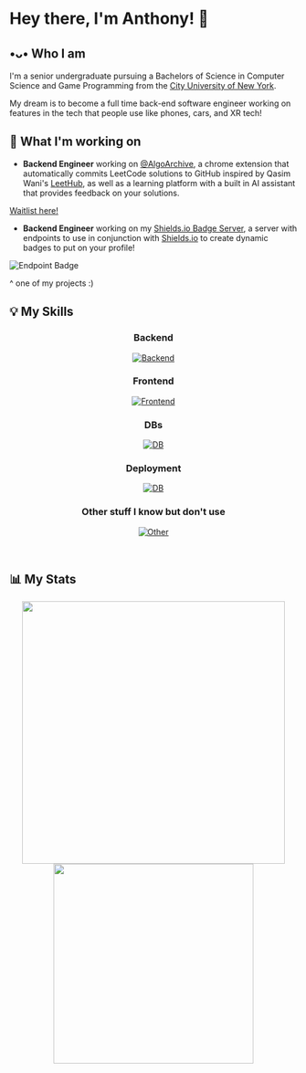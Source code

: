# Hey there, I'm Anthony! 👋
## •ᴗ• Who I am
I'm a senior undergraduate pursuing a Bachelors of Science in Computer Science and Game Programming from the [City University of New York](https://www.cuny.edu).

My dream is to become a full time back-end software engineer working on features in the tech that people use like phones, cars, and XR tech!

<!--
## 👔 Experience
- **Software Engineering Program Participant** at [Google](https://about.google/) x [ProjectBASTA](https://www.projectbasta.com/)'s Google Software Engineer Program (G-SWEP)
- **Software Engineering Fellow** at [Headstarter](https://headstarter.co/)
- **Software Engineer Intern** at [The Difference](https://thedifferenceapp.com/)
- **Game AI Programmer** for [@Studio Aspen](https://github.com/StudioAspen) during my time at the [EGD Collective](https://www.egdcollective.org/) fellowship
-->

## 🚧 What I'm working on
  
- **Backend Engineer** working on [@AlgoArchive](https://github.com/AlgoArchiveExt), a chrome extension that automatically commits LeetCode solutions to GitHub inspired by Qasim Wani's [LeetHub](https://github.com/QasimWani/LeetHub), as well as a learning platform with a built in AI assistant that provides feedback on your solutions.
  
[Waitlist here!](https://algoarchive.org/)

- **Backend Engineer** working on my [Shields.io Badge Server](https://github.com/lausan3/shields-io-badge-server), a server with endpoints to use in conjunction with [Shields.io](https://shields.io/) to create dynamic badges to put on your profile!
<!-- - **Backend Engineer** working on [DayCap](https://github.com/lausan3/DayCap), a chrome extension that books calendar events for you from just your voice -->
<!-- - **Full-Stack Flutter Dev** working on [@GomikoApp](https://github.com/GomikoApp), a mobile app for foreigners in Japan to scan items and figure out where to recycle them -->

![Endpoint Badge](https://img.shields.io/endpoint?url=https%3A%2F%2Flausan-badge-server-10c6eb697973.herokuapp.com%2Fbadges%2Flastplayed%2Fanthonylaus&style=for-the-badge&logo=spotify&labelColor=black&color=gray)
<p>^ one of my projects :)</p>


## 💡 My Skills
<div align="center">
<h3><strong>Backend</strong></h3>
  
[![Backend](https://skillicons.dev/icons?i=express,ts,go,dart,elysia&theme=dark)](https://skillicons.dev)

<h3><strong>Frontend</strong></h3>

[![Frontend](https://skillicons.dev/icons?i=next,react,tailwind,flutter&theme=dark)](https://skillicons.dev)

<h3><strong>DBs</strong></h3>

[![DB](https://skillicons.dev/icons?i=firebase,mysql,supabase,aws&theme=dark)](https://skillicons.dev)

<h3><strong>Deployment</strong></h3>

[![DB](https://skillicons.dev/icons?i=vercel,aws,docker,netlify&theme=dark)](https://skillicons.dev)

<h3>Other stuff I know but don't use</h3>

[![Other](https://skillicons.dev/icons?i=laravel,php,cpp,cs,unity,java&theme=dark)](https://skillicons.dev)

<!-- ![Dart](https://img.shields.io/badge/dart-white?style=for-the-badge&logo=dart&logoColor=white&color=%230071eb)
![cpp](https://img.shields.io/badge/C%2B%2B-black?style=for-the-badge&logo=cplusplus&logoColor=white&color=%23486ac7) 
![csharp](https://img.shields.io/badge/C%23-black?style=for-the-badge&logo=sharp&logoColor=white&color=%23ab40cf)
![Express](https://img.shields.io/badge/express.js-black?style=for-the-badge&logo=express&logoColor=white)
![S3](https://img.shields.io/badge/aws%20s3-%23569A31?style=for-the-badge&logo=amazons3&logoColor=white)
![Laravel](https://img.shields.io/badge/laravel-white?style=for-the-badge&logo=laravel&logoColor=white&color=%23e33100) 
![Vercel](https://img.shields.io/badge/vercel-white?style=for-the-badge&logo=vercel&logoColor=white&color=black)
![Netlify](https://img.shields.io/badge/netlify-white?style=for-the-badge&logo=netlify&logoColor=white&color=0dbfbd)
![Firebase](https://img.shields.io/badge/firebase-white?style=for-the-badge&logo=firebase&logoColor=white&color=%23e39f00) 
![Supabase](https://img.shields.io/badge/supabase-%234bd195?style=for-the-badge&logo=supabase&logoColor=white)
![Bun](https://img.shields.io/badge/bun-%23e0ab4f?style=for-the-badge&logo=bun&logoColor=white)
![Python](https://img.shields.io/badge/python-white?style=for-the-badge&logo=python&logoColor=white&color=%23005ebd) 
![Next](https://img.shields.io/badge/next-white?style=for-the-badge&logo=next.js&logoColor=white&color=black)
![React](https://img.shields.io/badge/react-black?style=for-the-badge&logo=React&logoColor=white&color=%2358c3e0) 
![TS](https://img.shields.io/badge/TypeScript-blue?style=for-the-badge&logo=TypeScript&logoColor=white) 
![JS](https://img.shields.io/badge/javascript-white?style=for-the-badge&logo=javascript&logoColor=white&color=yellow) 
![Tailwind](https://img.shields.io/badge/tailwindcss-green?style=for-the-badge&logo=tailwindcss&logoColor=white&color=%2331a2e8)
![HTML](https://img.shields.io/badge/HTML5-black?style=for-the-badge&logo=html5&logoColor=white&color=%23fa5300) 
![CSS](https://img.shields.io/badge/CSS3-white?style=for-the-badge&logo=CSS3&logoColor=white&color=%230067c2) 
![Flutter](https://img.shields.io/badge/flutter-white?style=for-the-badge&logo=flutter&color=%23378ee6) 
![MySQL](https://img.shields.io/badge/mysql-white?style=for-the-badge&logo=mysql&logoColor=white&color=%23db8400)
![Scala](https://img.shields.io/badge/scala-white?style=for-the-badge&logo=scala&logoColor=white&color=%23eb0000)
![Unity](https://img.shields.io/badge/Unity%20Engine-454545?style=for-the-badge&logo=Unity) 
![UE](https://img.shields.io/badge/Unreal%20Engine-black?style=for-the-badge&logo=unrealengine&logoColor=white) -->
<!-- ![PHP](https://img.shields.io/badge/php-white?style=for-the-badge&logo=php&logoColor=white&color=7a86b8) -->
<!-- ![Swift](https://img.shields.io/badge/swift-white?style=for-the-badge&logo=swift&logoColor=white&color=%23e35300) -->

<!-- -->
</div>
<br>

## 📊 My Stats
<div align="center" width="876">
<img src="https://github-readme-stats.vercel.app/api?username=lausan3&theme=tokyonight&show_icons=true&rank_icon=percentile&include_all_commits=true&number_format=short" width="460">
<img src="https://github-readme-stats.vercel.app/api/top-langs/?username=lausan3&layout=compact&theme=tokyonight&langs_count=6&hide=Shaderlab,HLSL,css,makefile,C,CMake,Python&exclude_repo=cs49385" width="350">
</div>
